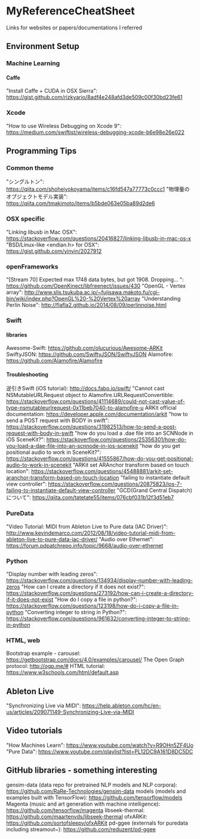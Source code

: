 MyReferenceCheatSheet
=====================
Links for websites or papers/documentations I referred

## Environment Setup
### Machine Learning
#### Caffe
"Install Caffe + CUDA in OSX Sierra": https://gist.github.com/rizkyario/8adf4e248afd3de509c00f30bd23fe61

### Xcode
"How to use Wireless Debugging on Xcode 9": https://medium.com/swiftist/wireless-debugging-xcode-b6e98e26e022

## Programming Tips
### Common theme
"シングルトン": https://qiita.com/shoheiyokoyama/items/c16fd547a77773c0ccc1
"物理量のオブジェクトモデル実装": https://qiita.com/tmakimoto/items/b5bde063e05ba89d2de6

### OSX specific
"Linking libusb in Mac OSX": https://stackoverflow.com/questions/20416827/linking-libusb-in-mac-os-x
"BSD/Linux-like <endian.h> for OSX": https://gist.github.com/yinyin/2027912

### openFrameworks
"[Stream 70] Expected max 1748 data bytes, but got 1908. Dropping... ": https://github.com/OpenKinect/libfreenect/issues/430
"OpenGL - Vertex array": http://www.slis.tsukuba.ac.jp/~fujisawa.makoto.fu/cgi-bin/wiki/index.php?OpenGL%20-%20Vertex%20array
"Understanding Perlin Noise": http://flafla2.github.io/2014/08/09/perlinnoise.html

### Swift
#### libraries
Awesome-Swift: https://github.com/olucurious/Awesome-ARKit
SwiftyJSON: https://github.com/SwiftyJSON/SwiftyJSON
Alamofire: https://github.com/Alamofire/Alamofire

#### Troubleshooting
逆引きSwift (iOS tutorial): http://docs.fabo.io/swift/
"Cannot cast NSMutableURLRequest object to Alamofire.URLRequestConvertible: https://stackoverflow.com/questions/41114689/could-not-cast-value-of-type-nsmutableurlrequest-0x11beb7040-to-alamofire-u
ARKit official documentation: https://developer.apple.com/documentation/arkit
"how to send a POST request with BODY in swift": https://stackoverflow.com/questions/31982513/how-to-send-a-post-request-with-body-in-swift
"how do you load a .dae file into an SCNNode in iOS SceneKit?": https://stackoverflow.com/questions/25356301/how-do-you-load-a-dae-file-into-an-scnnode-in-ios-scenekit
"how do you get positional audio to work in SceneKit?": https://stackoverflow.com/questions/41555867/how-do-you-get-positional-audio-to-work-in-scenekit
"ARKit set ARAnchor transform based on touch location": https://stackoverflow.com/questions/45488881/arkit-set-aranchor-transform-based-on-touch-location
"failing to instantiate default view controller": https://stackoverflow.com/questions/20875823/ios-7-failing-to-instantiate-default-view-controller
"GCD(Grand Central Dispatch)について": https://qiita.com/tatetate55/items/076cbf031b12f3d51eb7

### PureData
"Video Tutorial: MIDI from Ableton Live to Pure data (IAC Driver)": http://www.kevindemarco.com/2012/08/18/video-tutorial-midi-from-ableton-live-to-pure-data-iac-driver/
"Audio over Ethernet": https://forum.pdpatchrepo.info/topic/9668/audio-over-ethernet

### Python
"Display number with leading zeros": https://stackoverflow.com/questions/134934/display-number-with-leading-zeros
"How can I create a directory if it does not exist?": https://stackoverflow.com/questions/273192/how-can-i-create-a-directory-if-it-does-not-exist
"How do I copy a file in python?": https://stackoverflow.com/questions/123198/how-do-i-copy-a-file-in-python
"Converting integer to string in Python?": https://stackoverflow.com/questions/961632/converting-integer-to-string-in-python

### HTML, web
Bootstrap example - carousel: https://getbootstrap.com/docs/4.0/examples/carousel/
The Open Graph protocol: http://ogp.me/#
HTML tutorial: https://www.w3schools.com/html/default.asp

## Ableton Live
"Synchronizing Live via MIDI": https://help.ableton.com/hc/en-us/articles/209071149-Synchronizing-Live-via-MIDI

## Video tutorials
"How Machines Learn": https://www.youtube.com/watch?v=R9OHn5ZF4Uo
"Pure Data": https://www.youtube.com/playlist?list=PL12DC9A161D8DC5DC

## GitHub libraries - something interesting
gensim-data (data repo for pretrained NLP models and NLP corpora): https://github.com/RaRe-Technologies/gensim-data
models (models and examples built with TensorFlow): https://github.com/tensorflow/models
Magenta (music and art generation with machine intelligence): https://github.com/tensorflow/magenta
libseek-thermal: https://github.com/maartenvds/libseek-thermal
ofxARKit: https://github.com/sortofsleepy/ofxARKit
pd-ggee (externals for puredata including streamout~): https://github.com/reduzent/pd-ggee